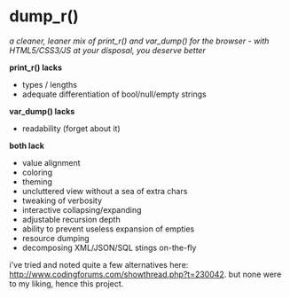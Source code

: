 # dump_r() #
_a cleaner, leaner mix of print_r() and var_dump() for the browser - with HTML5/CSS3/JS at your disposal, you deserve better_

__print_r() lacks__

  - types / lengths
  - adequate differentiation of bool/null/empty strings

__var_dump() lacks__

  - readability (forget about it)

__both lack__

  - value alignment
  - coloring
  - theming
  - uncluttered view without a sea of extra chars
  - tweaking of verbosity
  - interactive collapsing/expanding
  - adjustable recursion depth
  - ability to prevent useless expansion of empties
  - resource dumping
  - decomposing XML/JSON/SQL stings on-the-fly

i've tried and noted quite a few alternatives here: http://www.codingforums.com/showthread.php?t=230042. but none were to my liking, hence this project.